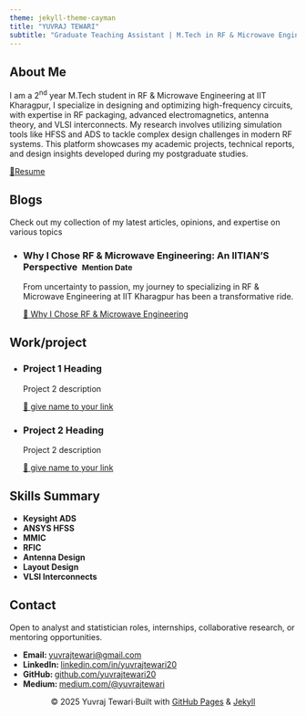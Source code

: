 ```yaml
---
theme: jekyll-theme-cayman
title: "YUVRAJ TEWARI"
subtitle: "Graduate Teaching Assistant | M.Tech in RF & Microwave Engineering | Indian Institute of Technology Kharagpur"
---
```




<section class="intro">
  <h2>About Me</h2>
  <p>
    I am a 2<sup>nd</sup> year M.Tech student in RF & Microwave Engineering at IIT Kharagpur, I specialize in designing and optimizing high-frequency circuits, with expertise in RF packaging, advanced electromagnetics, antenna theory, and VLSI interconnects. My research involves utilizing simulation tools like HFSS and ADS to tackle complex design challenges in modern RF systems.
    This platform showcases my academic projects, technical reports, and design insights developed during my postgraduate studies.
  </p>
    <a href="https://raw.githubusercontent.com/okantam/okantam.github.io/main/MICHAEL%20OKANTA%20-%20RESUME.pdf" class="button">📄Resume</a>
</section>

<section class="blogs">
  <h2>Blogs</h2>
  <p>Check out my collection of my latest articles, opinions, and expertise on various topics</p>
  <ul class="articles">
  <!-- To add another blog copy from here -->
    <li>
      <h3>Why I Chose RF & Microwave Engineering: An IITIAN’S Perspective &nbsp;<small>Mention Date</small></h3>
      <p>From uncertainty to passion, my journey to specializing in RF & Microwave Engineering at IIT Kharagpur has been a transformative ride.</p>
      <a href="https://medium.com/@yuvrajtewari/why-i-chose-rf-microwave-engineering-a-masters-student-perspective-5edd29c65ba1" >🔗 Why I Chose RF & Microwave Engineering</a>
    </li>
 <!-- till here -->
       </ul>
</section>

<section class="projects">
  <h2>Work/project</h2>
  <ul class="articles">
  <!--  -->
    <li>
      <h3>Project 1 Heading</h3>
      <p>Project 2 description</p>
      <a href="add project link here" target="_blank">🔗 give name to your link</a>
    </li>
    <!--  -->
    <li>
      <h3>Project 2 Heading</h3>
      <p>Project 2 description</p>
      <a href="add project link here" target="_blank">🔗 give name to your link</a>
    </li>
  </ul>
</section>

<section class="skills">
  <h2>Skills Summary</h2>
  <ul class="fontColor">
    <li><strong>Keysight ADS</strong></li>
    <li><strong>ANSYS HFSS</strong></li>
    <li><strong>MMIC</strong> </li>
    <li><strong>RFIC</strong></li>
    <li><strong>Antenna Design</strong></li>
    <li><strong>Layout Design</strong></li>
    <li><strong>VLSI Interconnects</strong></li>
  </ul>
</section>

<section class="contact">
  <h2>Contact</h2>
  <p>Open to analyst and statistician roles, internships, collaborative research, or mentoring opportunities.</p>
  <ul class="fontColor">
    <li><strong>Email: </strong><a href="mailto:yuvrajtewari@gmail.com">yuvrajtewari@gmail.com</a></li>
    <li><strong>LinkedIn: </strong><a href="https://www.linkedin.com/in/yuvrajtewari20/">linkedin.com/in/yuvrajtewari20</a></li>
    <li><strong>GitHub: </strong><a href="https://github.com/YuvrajTewari">github.com/yuvrajtewari20</a></li>
    <li><strong>Medium: </strong><a href="https://medium.com/@yuvrajtewari">medium.com/@yuvrajtewari</a></li>
  </ul>
</section>

<footer>
  <p style="text-align: center;">© 2025 Yuvraj Tewari·Built with <a href="https://pages.github.com/">GitHub Pages</a> & <a href="https://jekyllrb.com/">Jekyll</a></p>
</footer>
